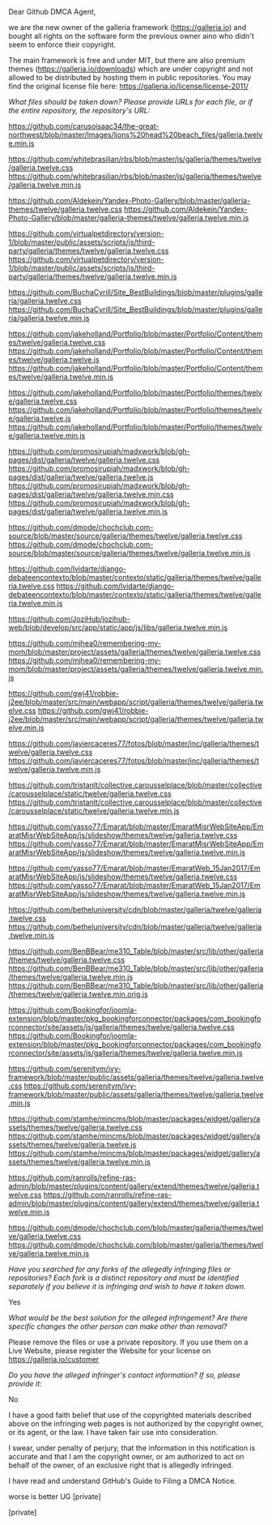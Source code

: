 Dear Github DMCA Agent,

we are the new owner of the galleria framework (https://galleria.io) and
bought all rights on the software form the previous owner aino who didn't
seem to enforce their copyright.

The main framework is free and under MIT, but there are also premium themes
(https://galleria.io/downloads) which are under copyright and not allowed
to be distributed by hosting them in public repositories. You may find the
original license file here: https://galleria.io/license/license-2011/

*What files should be taken down? Please provide URLs for each file, or if
the entire repository, the repository's URL:*

https://github.com/carusoisaac34/the-great-northwest/blob/master/Images/lions%20head%20beach_files/galleria.twelve.min.js

https://github.com/whitebrasilian/rbs/blob/master/js/galleria/themes/twelve/galleria.twelve.css
https://github.com/whitebrasilian/rbs/blob/master/js/galleria/themes/twelve/galleria.twelve.min.js

https://github.com/Aldekein/Yandex-Photo-Gallery/blob/master/galleria-themes/twelve/galleria.twelve.css
https://github.com/Aldekein/Yandex-Photo-Gallery/blob/master/galleria-themes/twelve/galleria.twelve.min.js

https://github.com/virtualpetdirectory/version-1/blob/master/public/assets/scripts/js/third-party/galleria/themes/twelve/galleria.twelve.css
https://github.com/virtualpetdirectory/version-1/blob/master/public/assets/scripts/js/third-party/galleria/themes/twelve/galleria.twelve.min.js

https://github.com/BuchaCyrill/Site_BestBuildings/blob/master/plugins/galleria/galleria.twelve.css
https://github.com/BuchaCyrill/Site_BestBuildings/blob/master/plugins/galleria/galleria.twelve.min.js

https://github.com/jakeholland/Portfolio/blob/master/Portfolio/Content/themes/twelve/galleria.twelve.css
https://github.com/jakeholland/Portfolio/blob/master/Portfolio/Content/themes/twelve/galleria.twelve.js
https://github.com/jakeholland/Portfolio/blob/master/Portfolio/Content/themes/twelve/galleria.twelve.min.js

https://github.com/jakeholland/Portfolio/blob/master/Portfolio/themes/twelve/galleria.twelve.css
https://github.com/jakeholland/Portfolio/blob/master/Portfolio/themes/twelve/galleria.twelve.js
https://github.com/jakeholland/Portfolio/blob/master/Portfolio/themes/twelve/galleria.twelve.min.js

https://github.com/promosirupiah/madxwork/blob/gh-pages/dist/galleria/twelve/galleria.twelve.css
https://github.com/promosirupiah/madxwork/blob/gh-pages/dist/galleria/twelve/galleria.twelve.js
https://github.com/promosirupiah/madxwork/blob/gh-pages/dist/galleria/twelve/galleria.twelve.min.css
https://github.com/promosirupiah/madxwork/blob/gh-pages/dist/galleria/twelve/galleria.twelve.min.js

https://github.com/dmode/chochclub.com-source/blob/master/source/galleria/themes/twelve/galleria.twelve.css
https://github.com/dmode/chochclub.com-source/blob/master/source/galleria/themes/twelve/galleria.twelve.min.js

https://github.com/lvidarte/django-debateencontexto/blob/master/contexto/static/galleria/themes/twelve/galleria.twelve.css
https://github.com/lvidarte/django-debateencontexto/blob/master/contexto/static/galleria/themes/twelve/galleria.twelve.min.js

https://github.com/JoziHub/jozihub-web/blob/develop/src/app/static/app/js/libs/galleria.twelve.min.js

https://github.com/mjhea0/remembering-my-mom/blob/master/project/assets/galleria/themes/twelve/galleria.twelve.css
https://github.com/mjhea0/remembering-my-mom/blob/master/project/assets/galleria/themes/twelve/galleria.twelve.min.js

https://github.com/gwj41/robbie-j2ee/blob/master/src/main/webapp/script/galleria/themes/twelve/galleria.twelve.css
https://github.com/gwj41/robbie-j2ee/blob/master/src/main/webapp/script/galleria/themes/twelve/galleria.twelve.min.js

https://github.com/javiercaceres77/fotos/blob/master/inc/galleria/themes/twelve/galleria.twelve.css
https://github.com/javiercaceres77/fotos/blob/master/inc/galleria/themes/twelve/galleria.twelve.min.js

https://github.com/tristanlt/collective.carousselplace/blob/master/collective/carousselplace/static/twelve/galleria.twelve.css
https://github.com/tristanlt/collective.carousselplace/blob/master/collective/carousselplace/static/twelve/galleria.twelve.min.js

https://github.com/yasso77/Emarat/blob/master/EmaratMisrWebSiteApp/EmaratMisrWebSiteApp/js/slideshow/themes/twelve/galleria.twelve.css
https://github.com/yasso77/Emarat/blob/master/EmaratMisrWebSiteApp/EmaratMisrWebSiteApp/js/slideshow/themes/twelve/galleria.twelve.min.js

https://github.com/yasso77/Emarat/blob/master/EmaratWeb_15Jan2017/EmaratMisrWebSiteApp/js/slideshow/themes/twelve/galleria.twelve.css
https://github.com/yasso77/Emarat/blob/master/EmaratWeb_15Jan2017/EmaratMisrWebSiteApp/js/slideshow/themes/twelve/galleria.twelve.min.js

https://github.com/betheluniversity/cdn/blob/master/galleria/twelve/galleria.twelve.css
https://github.com/betheluniversity/cdn/blob/master/galleria/twelve/galleria.twelve.min.js

https://github.com/BenBBear/me310_Table/blob/master/src/lib/other/galleria/themes/twelve/galleria.twelve.css
https://github.com/BenBBear/me310_Table/blob/master/src/lib/other/galleria/themes/twelve/galleria.twelve.min.js
https://github.com/BenBBear/me310_Table/blob/master/src/lib/other/galleria/themes/twelve/galleria.twelve.min.orig.js

https://github.com/Bookingfor/joomla-extension/blob/master/pkg_bookingforconnector/packages/com_bookingforconnector/site/assets/js/galleria/themes/twelve/galleria.twelve.css
https://github.com/Bookingfor/joomla-extension/blob/master/pkg_bookingforconnector/packages/com_bookingforconnector/site/assets/js/galleria/themes/twelve/galleria.twelve.min.js

https://github.com/serenitym/ivy-framework/blob/master/public/assets/galleria/themes/twelve/galleria.twelve.css
https://github.com/serenitym/ivy-framework/blob/master/public/assets/galleria/themes/twelve/galleria.twelve.min.js

https://github.com/stamhe/mincms/blob/master/packages/widget/gallery/assets/themes/twelve/galleria.twelve.css
https://github.com/stamhe/mincms/blob/master/packages/widget/gallery/assets/themes/twelve/galleria.twelve.js
https://github.com/stamhe/mincms/blob/master/packages/widget/gallery/assets/themes/twelve/galleria.twelve.min.js

https://github.com/ranrolls/refine-ras-admin/blob/master/plugins/content/gallery/extend/themes/twelve/galleria.twelve.css
https://github.com/ranrolls/refine-ras-admin/blob/master/plugins/content/gallery/extend/themes/twelve/galleria.twelve.min.js

https://github.com/dmode/chochclub.com/blob/master/galleria/themes/twelve/galleria.twelve.css
https://github.com/dmode/chochclub.com/blob/master/galleria/themes/twelve/galleria.twelve.min.js

*Have you searched for any forks of the allegedly infringing files or
repositories? Each fork is a distinct repository and must be identified
separately if you believe it is infringing and wish to have it taken down.*

Yes

*What would be the best solution for the alleged infringement? Are there
specific changes the other person can make other than removal?*

Please remove the files or use a private repository. If you use them on a
Live Website, please register the Website for your license on
https://galleria.io/customer

*Do you have the alleged infringer's contact information? If so, please
provide it:*

No

I have a good faith belief that use of the copyrighted materials described
above on the infringing web pages is not authorized by the copyright owner,
or its agent, or the law. I have taken fair use into consideration.

I swear, under penalty of perjury, that the information in this
notification is accurate and that I am the copyright owner, or am
authorized to act on behalf of the owner, of an exclusive right that is
allegedly infringed.

I have read and understand GitHub's Guide to Filing a DMCA Notice.

worse is better UG
[private]

[private]
